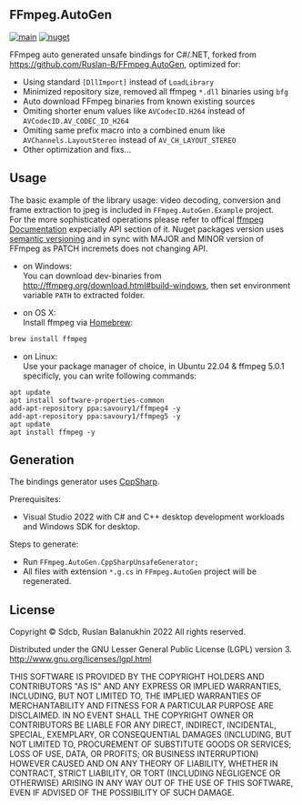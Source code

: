 ## FFmpeg.AutoGen 
[![main](https://github.com/sdcb/FFmpeg.AutoGen/actions/workflows/main.yml/badge.svg)](https://github.com/sdcb/FFmpeg.AutoGen/actions/workflows/main.yml)
[![nuget](https://img.shields.io/nuget/v/Sdcb.FFmpeg.AutoGen.svg)](https://www.nuget.org/packages/Sdcb.FFmpeg.AutoGen/)

FFmpeg auto generated unsafe bindings for C#/.NET, forked from https://github.com/Ruslan-B/FFmpeg.AutoGen, optimized for:
* Using standard `[DllImport]` instead of `LoadLibrary`
* Minimized repository size, removed all ffmpeg `*.dll` binaries using `bfg`
* Auto download FFmpeg binaries from known existing sources
* Omiting shorter enum values like `AVCodecID.H264` instead of `AVCodecID.AV_CODEC_ID_H264`
* Omiting same prefix macro into a combined enum like `AVChannels.LayoutStereo` instead of `AV_CH_LAYOUT_STEREO`
* Other optimization and fixs...

## Usage

The basic example of the library usage: video decoding, conversion and frame extraction to jpeg is included in ```FFmpeg.AutoGen.Example``` project.  
For the more sophisticated operations please refer to offical [ffmpeg Documentation](https://www.ffmpeg.org/documentation.html) expecially API section of it.
Nuget packages version uses [semantic versioning](https://semver.org/) and in sync with MAJOR and MINOR version of FFmpeg as PATCH incremets does not changing API.

- on Windows:  
You can download dev-binaries from http://ffmpeg.org/download.html#build-windows, then set environment variable `PATH` to extracted folder.

- on OS X:  
Install ffmpeg via [Homebrew](https://formulae.brew.sh/formula/ffmpeg):
```bash
brew install ffmpeg
```

- on Linux:  
Use your package manager of choice, in Ubuntu 22.04 & ffmpeg 5.0.1 specificly, you can write following commands:
```
apt update
apt install software-properties-common
add-apt-repository ppa:savoury1/ffmpeg4 -y
add-apt-repository ppa:savoury1/ffmpeg5 -y
apt update
apt install ffmpeg -y
```

## Generation

The bindings generator uses [CppSharp](https://github.com/mono/CppSharp).

Prerequisites:
 - Visual Studio 2022 with C# and C++ desktop development workloads and Windows SDK for desktop.

Steps to generate:
- Run ```FFmpeg.AutoGen.CppSharpUnsafeGenerator;```
- All files with extension ```*.g.cs```  in ```FFmpeg.AutoGen``` project will be regenerated.


## License

Copyright © Sdcb, Ruslan Balanukhin 2022
All rights reserved.

Distributed under the GNU Lesser General Public License (LGPL) version 3.  
http://www.gnu.org/licenses/lgpl.html

THIS SOFTWARE IS PROVIDED BY THE COPYRIGHT HOLDERS AND CONTRIBUTORS
"AS IS" AND ANY EXPRESS OR IMPLIED WARRANTIES, INCLUDING, BUT NOT
LIMITED TO, THE IMPLIED WARRANTIES OF MERCHANTABILITY AND FITNESS FOR
A PARTICULAR PURPOSE ARE DISCLAIMED. IN NO EVENT SHALL THE COPYRIGHT
OWNER OR CONTRIBUTORS BE LIABLE FOR ANY DIRECT, INDIRECT, INCIDENTAL,
SPECIAL, EXEMPLARY, OR CONSEQUENTIAL DAMAGES (INCLUDING, BUT NOT
LIMITED TO, PROCUREMENT OF SUBSTITUTE GOODS OR SERVICES; LOSS OF USE,
DATA, OR PROFITS; OR BUSINESS INTERRUPTION) HOWEVER CAUSED AND ON ANY
THEORY OF LIABILITY, WHETHER IN CONTRACT, STRICT LIABILITY, OR TORT
(INCLUDING NEGLIGENCE OR OTHERWISE) ARISING IN ANY WAY OUT OF THE USE
OF THIS SOFTWARE, EVEN IF ADVISED OF THE POSSIBILITY OF SUCH DAMAGE.
